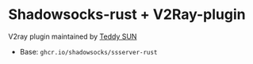 # Shadowsocks-rust + V2Ray-plugin

V2ray plugin maintained by [Teddy SUN](https://github.com/teddysun/v2ray-plugin)

- Base: `ghcr.io/shadowsocks/ssserver-rust`